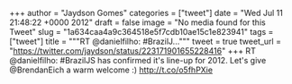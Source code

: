 
+++
author = "Jaydson Gomes"
categories = ["tweet"]
date = "Wed Jul 11 21:48:22 +0000 2012"
draft = false
image = "No media found for this Tweet"
slug = "1a634caa4a9c364518e5f7cdb10ae15c1e823941"
tags = ["tweet"]
title = """RT @danielfilho: #BrazilJ..."""
tweet = true
tweet_url = "https://twitter.com/jaydson/status/223171901655228416"
+++
RT @danielfilho: #BrazilJS has confirmed it's line-up for 2012. Let's give @BrendanEich a warm welcome :) http://t.co/o5fhPXie
